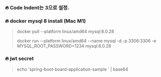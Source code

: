 

### 🔥 Code Indent는 3으로 설정.

### 🔥 docker mysql 8 install (Mac M1)
> 
> docker pull --platform linux/amd64 mysql:8.0.28 
> 
> docker run --platform linux/amd64 --name mysql -d -p 3306:3306 -e MYSQL_ROOT_PASSWORD=1234 mysql:8.0.28


### 🔥 jwt secret

> echo 'spring-boot-board-application-sample ' | base64